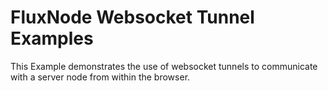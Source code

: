 FluxNode Websocket Tunnel Examples
=========

This Example demonstrates the use of websocket tunnels to communicate with a server node from within the browser.
